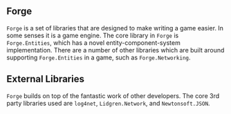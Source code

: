 ## Forge

`Forge` is a set of libraries that are designed to make writing a game easier. In some senses it is a game engine. The core library in `Forge` is `Forge.Entities`, which has a novel entity-component-system implementation. There are a number of other libraries which are built around supporting `Forge.Entities` in a game, such as `Forge.Networking`.

## External Libraries

`Forge` builds on top of the fantastic work of other developers. The core 3rd party libraries used are `log4net`, `Lidgren.Network`, and `Newtonsoft.JSON`.